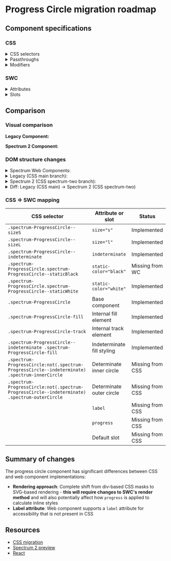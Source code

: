 # Progress Circle migration roadmap

## Component specifications

### CSS

<details>
<summary>CSS selectors</summary>

- `.spectrum-ProgressCircle`
- `.spectrum-ProgressCircle--indeterminate .spectrum-ProgressCircle-fill`
- `.spectrum-ProgressCircle--sizeL`
- `.spectrum-ProgressCircle--sizeS`
- `.spectrum-ProgressCircle-fill`
- `.spectrum-ProgressCircle-track`
- `.spectrum-ProgressCircle.spectrum-ProgressCircle--staticBlack`
- `.spectrum-ProgressCircle.spectrum-ProgressCircle--staticWhite`
- `.spectrum-ProgressCircle:not(.spectrum-ProgressCircle--indeterminate) .spectrum-innerCircle`
- `.spectrum-ProgressCircle:not(.spectrum-ProgressCircle--indeterminate) .spectrum-outerCircle`

</details>

<details>
<summary>Passthroughs</summary>

None found for this component.

</details>

<details>
<summary>Modifiers</summary>

- `--mod-progress-circle-fill-border-color`
- `--mod-progress-circle-position`
- `--mod-progress-circle-size`
- `--mod-progress-circle-thickness`
- `--mod-progress-circle-track-border-color`

</details>

### SWC

<details>
<summary>Attributes</summary>

- `size` (s, m, l)
- `indeterminate` (boolean)
- `label` (string)
- `static-color` (white)
- `progress` (number)

</details>

<details>
<summary>Slots</summary>

- Default slot (for label content, sets the aria label)

</details>

## Comparison

### Visual comparison

**Legacy Component:**

<!-- Screenshot of legacy component will be added here -->

**Spectrum 2 Component:**

<!-- Screenshot of Spectrum 2 component will be added here -->

### DOM structure changes

<details>
<summary>Spectrum Web Components:</summary>

```html
<sp-progress-circle role="progressbar" aria-valuenow="50">
    <slot></slot>
    <div class="track"></div>
    <div class="fills">
        <div class="fillMask1">
            <div class="fillSubMask1" style="transform: rotate(0deg);">
                <div class="fill"></div>
            </div>
        </div>
        <div class="fillMask2">
            <div class="fillSubMask2" style="transform: rotate(0deg);">
                <div class="fill"></div>
            </div>
        </div>
    </div>
</sp-progress-circle>
```

</details>

<details>
<summary>Legacy (CSS main branch):</summary>

```html
<div
    class="spectrum-ProgressCircle spectrum-ProgressCircle--medium"
    id="progress-circle-123"
    data-testid="test-id"
>
    <div class="spectrum-ProgressCircle-track"></div>
    <div class="spectrum-ProgressCircle-fills">
        <div class="spectrum-ProgressCircle-fillMask1">
            <div class="spectrum-ProgressCircle-fillSubMask1">
                <div class="spectrum-ProgressCircle-fill"></div>
            </div>
        </div>
        <div class="spectrum-ProgressCircle-fillMask2">
            <div class="spectrum-ProgressCircle-fillSubMask2">
                <div class="spectrum-ProgressCircle-fill"></div>
            </div>
        </div>
    </div>
</div>
```

</details>

<details>
<summary>Spectrum 2 (CSS spectrum-two branch):</summary>

```html
<div
    class="spectrum-ProgressCircle"
    id="progress-circle-123"
    data-testid="test-id"
>
    <svg fill="none" width="100%" height="100%" class="spectrum-outerCircle">
        <circle
            class="spectrum-innerCircle"
            cx="50%"
            cy="50%"
            r="calc(50% - 3px)"
            stroke-width="2"
        />
        <circle
            cx="50%"
            cy="50%"
            class="spectrum-ProgressCircle-track"
            r="calc(50% - 1.5px)"
        />
        <circle
            cx="50%"
            cy="50%"
            r="calc(50% - 1.5px)"
            class="spectrum-ProgressCircle-fill"
            pathLength="100"
            stroke-dasharray="100 200"
            stroke-dashoffset="50"
            stroke-linecap="round"
        />
    </svg>
</div>
```

</details>

<details>
<summary>Diff: Legacy (CSS main) → Spectrum 2 (CSS spectrum-two)</summary>

```diff
<div
    class="spectrum-ProgressCircle"
-   class="spectrum-ProgressCircle spectrum-ProgressCircle--medium"
    id="progress-circle-123"
    data-testid="test-id"
>
-   <div class="spectrum-ProgressCircle-track"></div>
-   <div class="spectrum-ProgressCircle-fills">
-       <div class="spectrum-ProgressCircle-fillMask1">
-           <div class="spectrum-ProgressCircle-fillSubMask1">
-               <div class="spectrum-ProgressCircle-fill"></div>
-           </div>
-       </div>
-       <div class="spectrum-ProgressCircle-fillMask2">
-           <div class="spectrum-ProgressCircle-fillSubMask2">
-               <div class="spectrum-ProgressCircle-fill"></div>
-           </div>
-       </div>
-   </div>
+   <svg fill="none" width="100%" height="100%" class="spectrum-outerCircle">
+       <circle class="spectrum-innerCircle" cx="50%" cy="50%" r="calc(50% - 3px)" stroke-width="2" />
+       <circle
+           cx="50%"
+           cy="50%"
+           class="spectrum-ProgressCircle-track"
+           r="calc(50% - 1.5px)"
+       />
+       <circle
+           cx="50%"
+           cy="50%"
+           r="calc(50% - 1.5px)"
+           class="spectrum-ProgressCircle-fill"
+           pathLength="100"
+           stroke-dasharray="100 200"
+           stroke-dashoffset="50"
+           stroke-linecap="round"
+       />
+   </svg>
</div>
```

</details>

### CSS => SWC mapping

| CSS selector                                                                                  | Attribute or slot          | Status           |
| --------------------------------------------------------------------------------------------- | -------------------------- | ---------------- |
| `.spectrum-ProgressCircle--sizeS`                                                             | `size="s"`                 | Implemented      |
| `.spectrum-ProgressCircle--sizeL`                                                             | `size="l"`                 | Implemented      |
| `.spectrum-ProgressCircle--indeterminate`                                                     | `indeterminate`            | Implemented      |
| `.spectrum-ProgressCircle.spectrum-ProgressCircle--staticBlack`                               | `static-color="black"`     | Missing from WC  |
| `.spectrum-ProgressCircle.spectrum-ProgressCircle--staticWhite`                               | `static-color="white"`     | Implemented      |
| `.spectrum-ProgressCircle`                                                                    | Base component             | Implemented      |
| `.spectrum-ProgressCircle-fill`                                                               | Internal fill element      | Implemented      |
| `.spectrum-ProgressCircle-track`                                                              | Internal track element     | Implemented      |
| `.spectrum-ProgressCircle--indeterminate .spectrum-ProgressCircle-fill`                       | Indeterminate fill styling | Implemented      |
| `.spectrum-ProgressCircle:not(.spectrum-ProgressCircle--indeterminate) .spectrum-innerCircle` | Determinate inner circle   | Missing from CSS |
| `.spectrum-ProgressCircle:not(.spectrum-ProgressCircle--indeterminate) .spectrum-outerCircle` | Determinate outer circle   | Missing from CSS |
|                                                                                               | `label`                    | Missing from CSS |
|                                                                                               | `progress`                 | Missing from CSS |
|                                                                                               | Default slot               | Missing from CSS |

## Summary of changes

The progress circle component has significant differences between CSS and web component implementations:

- **Rendering approach**: Complete shift from div-based CSS masks to SVG-based rendering - **this will require changes to SWC's render method** and will also potentially affect how `progress` is applied to calculate inline styles
- **Label attribute**: Web component supports a `label` attribute for accessibility that is not present in CSS

## Resources

- [CSS migration](https://github.com/adobe/spectrum-css/commit/0c52c4820a3c5fb0881f23c6144fb0d0bd9a35cf)
- [Spectrum 2 preview](https://spectrumcss.z13.web.core.windows.net/pr-2352/index.html?path=/docs/components-progress-circle--docs)
- [React](https://react-spectrum.adobe.com/s2/index.html?path=/docs/progresscircle--docs)
